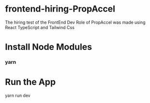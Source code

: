 # frontend-hiring-PropAccel
The hiring test of the FrontEnd Dev Role of PropAccel was made using React TypeScript and Tailwind Css



<h1>Install Node Modules</h1>
<h3>yarn</h3>

<h1>Run the App</h1>
<p>yarn run dev</p>
